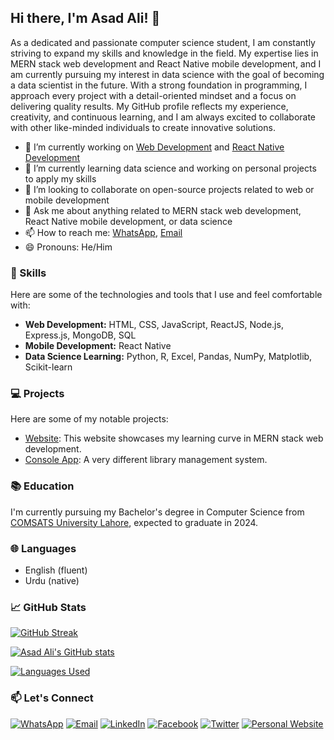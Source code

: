 ## Hi there, I'm Asad Ali! 👋

As a dedicated and passionate computer science student, I am constantly striving to expand my skills and knowledge in the field. My expertise lies in MERN stack web development and React Native mobile development, and I am currently pursuing my interest in data science with the goal of becoming a data scientist in the future. With a strong foundation in programming, I approach every project with a detail-oriented mindset and a focus on delivering quality results. My GitHub profile reflects my experience, creativity, and continuous learning, and I am always excited to collaborate with other like-minded individuals to create innovative solutions.

- 🔭 I’m currently working on [Web Development](https://github.com/asadali27232/Web_Dev_MERN) and [React Native Development](https://github.com/asadali27232/App_Dev_ReactNative)
- 🌱 I’m currently learning data science and working on personal projects to apply my skills
- 👯 I’m looking to collaborate on open-source projects related to web or mobile development
- 💬 Ask me about anything related to MERN stack web development, React Native mobile development, or data science
- 📫 How to reach me: [WhatsApp](https://wa.me/03074315952), [Email](mailto:asadali27232@gmail.com)
- 😄 Pronouns: He/Him

### 🚀 Skills
  
  Here are some of the technologies and tools that I use and feel comfortable with:
  
- **Web Development:** HTML, CSS, JavaScript, ReactJS, Node.js, Express.js, MongoDB, SQL
- **Mobile Development:** React Native
- **Data Science Learning:** Python, R, Excel, Pandas, NumPy, Matplotlib, Scikit-learn

### 💻 Projects

Here are some of my notable projects:

- [Website](https://asadali27232.github.io/Web_Dev_MERN/): This website showcases my learning curve in MERN stack web development.
- [Console App](https://github.com/asadali27232/LibrarayMnagagementProject): A very different library management system.

### 📚 Education

I'm currently pursuing my Bachelor's degree in Computer Science from [COMSATS University Lahore](https://lahore.comsats.edu.pk/default.aspx), expected to graduate in 2024.

### 🌐 Languages

- English (fluent)
- Urdu (native)

### 📈 GitHub Stats

[![GitHub Streak](https://streak-stats.demolab.com?user=asadali27232&theme=cobalt&hide_border=true&border_radius=4)](https://git.io/streak-stats)
  
[![Asad Ali's GitHub stats](https://github-readme-stats.vercel.app/api?username=asadali27232&show_icons=true&theme=github_dark&hide_border=true&border_radius=4)](https://github.com/asadali27232)
  
[![Languages Used](https://github-readme-stats.vercel.app/api/top-langs/?username=asadali27232&layout=compact&theme=github_dark&hide_border=true&border_radius=4)](https://github.com/asadali27232)

### 📫 Let's Connect

[![WhatsApp](https://img.shields.io/badge/WhatsApp-25D366?style=for-the-badge&logo=whatsapp&logoColor=white)](https://wa.me/923074315952)
[![Email](https://img.shields.io/badge/Email-D14836?style=for-the-badge&logo=gmail&logoColor=white)](mailto:asadali27232@gmail.com)
[![LinkedIn](https://img.shields.io/badge/LinkedIn-0077B5?style=for-the-badge&logo=linkedin&logoColor=white)](https://www.linkedin.com/in/asadali27232/)
[![Facebook](https://img.shields.io/badge/Facebook-1877F2?style=for-the-badge&logo=facebook&logoColor=white)](https://www.facebook.com/asadalighaffar)
[![Twitter](https://img.shields.io/badge/Twitter-1DA1F2?style=for-the-badge&logo=twitter&logoColor=white)](https://twitter.com/asadali27232)
[![Personal Website](https://img.shields.io/badge/Personal%20Website-24292e?style=for-the-badge&logo=web&logoColor=white)](https://www.asadali27232.com/)

